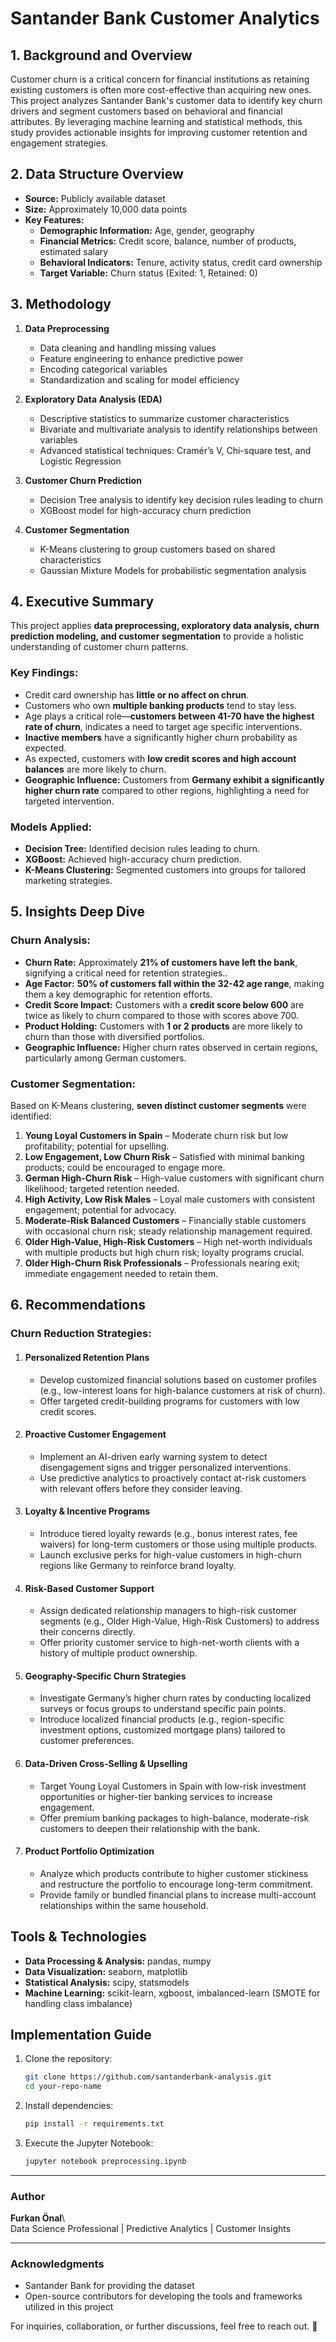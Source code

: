 # Santander Bank Customer Analytics

## 1. Background and Overview

Customer churn is a critical concern for financial institutions as retaining existing customers is often more cost-effective than acquiring new ones. This project analyzes Santander Bank's customer data to identify key churn drivers and segment customers based on behavioral and financial attributes. By leveraging machine learning and statistical methods, this study provides actionable insights for improving customer retention and engagement strategies.

## 2. Data Structure Overview

- **Source:** Publicly available dataset
- **Size:** Approximately 10,000 data points
- **Key Features:**
  - **Demographic Information:** Age, gender, geography
  - **Financial Metrics:** Credit score, balance, number of products, estimated salary
  - **Behavioral Indicators:** Tenure, activity status, credit card ownership
  - **Target Variable:** Churn status (Exited: 1, Retained: 0)
    
## 3. Methodology

1. **Data Preprocessing**  
   - Data cleaning and handling missing values
   - Feature engineering to enhance predictive power
   - Encoding categorical variables
   - Standardization and scaling for model efficiency

2. **Exploratory Data Analysis (EDA)**  
   - Descriptive statistics to summarize customer characteristics
   - Bivariate and multivariate analysis to identify relationships between variables
   - Advanced statistical techniques: Cramér’s V, Chi-square test, and Logistic Regression

3. **Customer Churn Prediction**  
   - Decision Tree analysis to identify key decision rules leading to churn
   - XGBoost model for high-accuracy churn prediction

4. **Customer Segmentation**  
   - K-Means clustering to group customers based on shared characteristics
   - Gaussian Mixture Models for probabilistic segmentation analysis

## 4. Executive Summary

This project applies **data preprocessing, exploratory data analysis, churn prediction modeling, and customer segmentation** to provide a holistic understanding of customer churn patterns.

### Key Findings:

- Credit card ownership has **little or no affect on chrun**.
- Customers who own **multiple banking products** tend to stay less.
- Age plays a critical role—**customers between 41-70 have the highest rate of churn**, indicates a need to target age specific interventions.
- **Inactive members** have a significantly higher churn probability as expected.
- As expected, customers with **low credit scores and high account balances** are more likely to churn.
- **Geographic Influence:** Customers from **Germany exhibit a significantly higher churn rate** compared to other regions, highlighting a need for targeted intervention.

### Models Applied:

- **Decision Tree:** Identified decision rules leading to churn.
- **XGBoost:** Achieved high-accuracy churn prediction.
- **K-Means Clustering:** Segmented customers into groups for tailored marketing strategies.

## 5. Insights Deep Dive

### Churn Analysis:

- **Churn Rate:** Approximately **21% of customers have left the bank**, signifying a critical need for retention strategies..
- **Age Factor:** **50% of customers fall within the 32-42 age range**, making them a key demographic for retention efforts.
- **Credit Score Impact:** Customers with a **credit score below 600** are twice as likely to churn compared to those with scores above 700.
- **Product Holding:** Customers with **1 or 2 products** are more likely to churn than those with diversified portfolios.
- **Geographic Influence:** Higher churn rates observed in certain regions, particularly among German customers.

### Customer Segmentation:

Based on K-Means clustering, **seven distinct customer segments** were identified:

1. **Young Loyal Customers in Spain** – Moderate churn risk but low profitability; potential for upselling.
2. **Low Engagement, Low Churn Risk** – Satisfied with minimal banking products; could be encouraged to engage more.
3. **German High-Churn Risk** – High-value customers with significant churn likelihood; targeted retention needed.
4. **High Activity, Low Risk Males** – Loyal male customers with consistent engagement; potential for advocacy.
5. **Moderate-Risk Balanced Customers** – Financially stable customers with occasional churn risk; steady relationship management required.
6. **Older High-Value, High-Risk Customers** – High net-worth individuals with multiple products but high churn risk; loyalty programs crucial.
7. **Older High-Churn Risk Professionals** – Professionals nearing exit; immediate engagement needed to retain them.

## 6. Recommendations

### Churn Reduction Strategies:

1. #### Personalized Retention Plans

   - Develop customized financial solutions based on customer profiles (e.g., low-interest loans for high-balance customers at risk of churn).
   - Offer targeted credit-building programs for customers with low credit scores.

2. #### Proactive Customer Engagement

   - Implement an AI-driven early warning system to detect disengagement signs and trigger personalized interventions.
   - Use predictive analytics to proactively contact at-risk customers with relevant offers before they consider leaving.

3. #### Loyalty & Incentive Programs

   - Introduce tiered loyalty rewards (e.g., bonus interest rates, fee waivers) for long-term customers or those using multiple products.
   - Launch exclusive perks for high-value customers in high-churn regions like Germany to reinforce brand loyalty.

4. #### Risk-Based Customer Support

   - Assign dedicated relationship managers to high-risk customer segments (e.g., Older High-Value, High-Risk Customers) to address their concerns directly.
   - Offer priority customer service to high-net-worth clients with a history of multiple product ownership.

5. #### Geography-Specific Churn Strategies

   - Investigate Germany’s higher churn rates by conducting localized surveys or focus groups to understand specific pain points.
   - Introduce localized financial products (e.g., region-specific investment options, customized mortgage plans) tailored to customer preferences.

6. #### Data-Driven Cross-Selling & Upselling

   - Target Young Loyal Customers in Spain with low-risk investment opportunities or higher-tier banking services to increase engagement.
   - Offer premium banking packages to high-balance, moderate-risk customers to deepen their relationship with the bank.

7. #### Product Portfolio Optimization

   - Analyze which products contribute to higher customer stickiness and restructure the portfolio to encourage long-term commitment.
   - Provide family or bundled financial plans to increase multi-account relationships within the same household.

## Tools & Technologies
- **Data Processing & Analysis:** pandas, numpy
- **Data Visualization:** seaborn, matplotlib
- **Statistical Analysis:** scipy, statsmodels
- **Machine Learning:** scikit-learn, xgboost, imbalanced-learn (SMOTE for handling class imbalance)

## Implementation Guide
1. Clone the repository:
   ```bash
   git clone https://github.com/santanderbank-analysis.git
   cd your-repo-name
   ```
2. Install dependencies:
   ```bash
   pip install -r requirements.txt
   ```
3. Execute the Jupyter Notebook:
   ```bash
   jupyter notebook preprocessing.ipynb
   ```
---

### Author

**Furkan Önal**\  
Data Science Professional | Predictive Analytics | Customer Insights

---

### Acknowledgments

- Santander Bank for providing the dataset
- Open-source contributors for developing the tools and frameworks utilized in this project

For inquiries, collaboration, or further discussions, feel free to reach out. 📩
